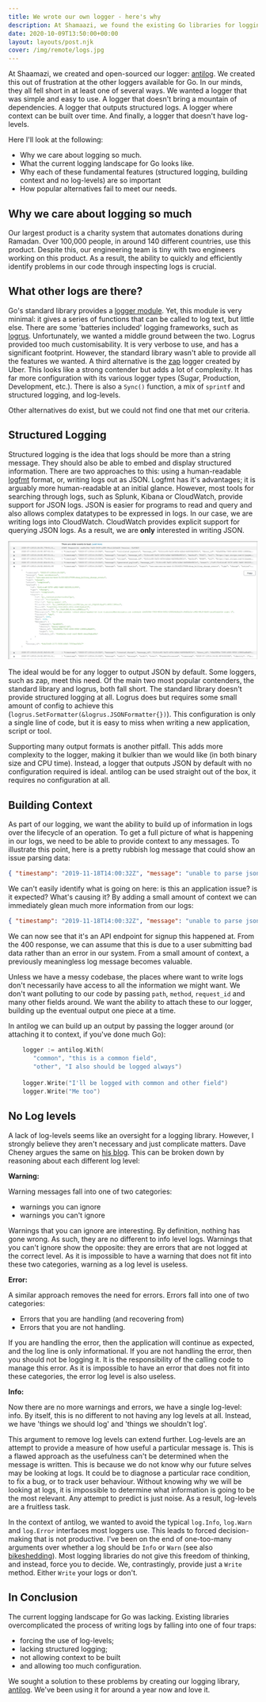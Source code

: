 ```yaml
---
title: We wrote our own logger - here's why
description: At Shamaazi, we found the existing Go libraries for logging overcomplicated and not neatly doing what we wanted. Instead, we wrote our own. Here's why.
date: 2020-10-09T13:50:00+00:00
layout: layouts/post.njk
cover: /img/remote/logs.jpg
---
```


At Shaamazi, we created and open-sourced our logger: [antilog](https://github.com/shamaazi/antilog). We created this
out of frustration at the other loggers available for Go. In our minds, they all fell short in at least one of several ways.
We wanted a logger that was simple and easy to use.
A logger that doesn't bring a mountain of dependencies.
A logger that outputs structured logs.
A logger where context can be built over time.
And finally, a logger that doesn't have log-levels.

Here I'll look at the following:
- Why we care about logging so much.
- What the current logging landscape for Go looks like.
- Why each of these fundamental features (structured logging, building context and no log-levels) are so important
- How popular alternatives fail to meet our needs.

## Why we care about logging so much

Our largest product is a charity system that automates donations during Ramadan. Over 100,000 people, in around 140
different countries, use this product. Despite this, our engineering team is tiny with two engineers working on this
product. As a result, the ability to quickly and efficiently identify problems in our code through inspecting logs is crucial.

## What other logs are there?

Go's standard library provides a [logger module](https://golang.org/pkg/log/). Yet, this module is very minimal:
it gives a series of functions that can be called to log text, but little else. There are some 'batteries included'
logging frameworks, such as [logrus](https://github.com/sirupsen/logrus). Unfortunately, we wanted a middle ground
between the two. Logrus provided too much customisability. It is very verbose to use, and has a significant footprint.
However, the standard library wasn't able to provide all the features we wanted. A third alternative is the
[zap](https://github.com/uber-go/zap) logger created by Uber. This looks like a strong contender but adds a lot of complexity.
It has far more configuration with its various logger types (Sugar, Production, Development, etc.).
There is also a `Sync()` function, a mix of `sprintf` and structured logging, and log-levels.

Other alternatives do exist, but we could not find one that met our criteria.

## Structured Logging

Structured logging is the idea that logs should be more than a string message. They should also be able to embed and
display structured information. There are two approaches to this: using a human-readable
[logfmt](https://brandur.org/logfmt) format, or, writing
logs out as JSON. Logfmt has it's advantages; it is arguably more human-readable at an initial glance. However, most
tools for searching through logs, such as Splunk, Kibana or CloudWatch, provide support for JSON logs. JSON is easier
for programs to read and query and also allows complex datatypes to be expressed in logs. In our case, we are writing
logs into CloudWatch. CloudWatch provides explicit support for querying JSON logs. As a result, we are **only** interested
in writing JSON.

![What our (test) logs look like in cloudwatch](/img/cloudwatch-logs.jpg)

The ideal would be for any logger to output JSON by default. Some loggers, such as zap, meet this need. Of the main two most
popular contenders, the standard library and logrus, both fall short. The standard library doesn't provide structured logging
at all. Logrus does but requires some small amount of config to achieve this (`logrus.SetFormatter(&logrus.JSONFormatter{})`).
This configuration is only a single line of code, but it is easy to miss when writing a new application, script or tool.


Supporting many output formats is another pitfall. This adds more complexity to the logger, making it bulkier than we would like
(in both binary size and CPU time). Instead, a logger that outputs JSON by default with no configuration required is ideal.
antilog can be used straight out of the box, it requires no configuration at all.

## Building Context

As part of our logging, we want the ability to build up of information in logs over the lifecycle of an operation.
To get a full picture of what is happening in our logs, we need to be able to provide context to any messages.
To illustrate this point, here is a pretty rubbish log message that could show an issue parsing data:
```json
{ "timestamp": "2019-11-18T14:00:32Z", "message": "unable to parse json" }
```
We can't easily identify what is going on here: is this an application issue? is it expected? What's causing it?
By adding a small amount of context we can immediately glean much more information from our logs:
```json
{ "timestamp": "2019-11-18T14:00:32Z", "message": "unable to parse json", "path": "/api/signup", "method": "POST", "status": 400, "request_id": "1234abc"}
```
We can now see that it's an API endpoint for signup this happened at. From the 400 response, we can assume that this is
due to a user submitting bad data rather than an error in our system. From a small amount of context, a previously
meaningless log message  becomes valuable.

Unless we have a messy codebase, the places where want to write logs don't necessarily have access to all
the information we might want. We don't want polluting to our code by passing `path`, `method`, `request_id` and many other
fields around. We want the ability to attach these to our logger, building up the eventual output one piece at a time.

In antilog we can build up an output by passing the logger around (or attaching it to context, if you've done much Go):
```go
    logger := antilog.With(
       "common", "this is a common field",
       "other", "I also should be logged always")

    logger.Write("I'll be logged with common and other field")
    logger.Write("Me too")
```

## No Log levels

A lack of log-levels seems like an oversight for a logging library. However, I strongly believe they aren't necessary
and just complicate matters. Dave Cheney argues the same on [his blog](https://dave.cheney.net/2015/11/05/lets-talk-about-logging).
This can be broken down by reasoning about each different log level:

**Warning:**

Warning messages fall into one of two categories:
- warnings you can ignore
- warnings you can't ignore

Warnings that you can ignore are interesting. By definition, nothing has gone wrong. As such, they are no different to info level logs.
Warnings that you can't ignore show the opposite: they are errors that are not logged at the correct level. As it is impossible to
have a warning that does not fit into these two categories, warning as a log level is useless.

**Error:**

A similar approach removes the need for errors. Errors fall into one of two categories:
- Errors that you are handling (and recovering from)
- Errors that you are not handling.

If you are handling the error, then the application will continue as expected, and the log line is only informational. If you are not
handling the error, then you should not be logging it. It is the responsibility of the calling code to manage this error. As it is
impossible to have an error that does not fit into these categories, the error log level is also useless.

**Info:**

Now there are no more warnings and errors, we have a single log-level: info. By itself, this is no different to not having any log
levels at all. Instead, we have 'things we should log' and 'things we shouldn't log'.

This argument to remove log levels can extend further. Log-levels are an attempt to provide a measure of how useful a particular
message is. This is a flawed approach as the usefulness can't be determined when the message is written. This is because we do not
know why our future selves may be looking at logs. It could be to diagnose a particular race condition, to fix a bug, or to
track user behaviour. Without knowing why we will be looking at logs, it is impossible to determine what information is going to be
the most relevant. Any attempt to predict is just noise. As a result, log-levels are a fruitless task.

In the context of antilog, we wanted to avoid the typical `log.Info`, `log.Warn` and `log.Error` interfaces most
loggers use. This leads to forced decision-making that is not productive. I've been on the end of one-too-many arguments
over whether a log should be `Info` or `Warn` (see also [bikeshedding](https://en.wiktionary.org/wiki/bikeshedding)). Most
logging libraries do not give this freedom of thinking, and instead, force you to decide. We, contrastingly, provide
just a `Write` method. Either `Write` your logs or don't.

## In Conclusion

The current logging landscape for Go was lacking. Existing libraries overcomplicated the process of writing logs by
falling into one of four traps:
- forcing the use of log-levels;
- lacking structured logging;
- not allowing context to be built
- and allowing too much configuration.

We sought a solution to these problems by creating our logging library, [antilog](https://github.com/shamaazi/antilog).
We've been using it for around a year now and love it.
